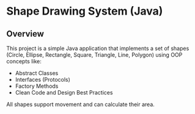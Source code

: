 # Shape Drawing System (Java)

## Overview
This project is a simple Java application that implements a set of shapes (Circle, Ellipse, Rectangle, Square, Triangle, Line, Polygon) using OOP concepts like:
- Abstract Classes
- Interfaces (Protocols)
- Factory Methods
- Clean Code and Design Best Practices

All shapes support movement and can calculate their area.